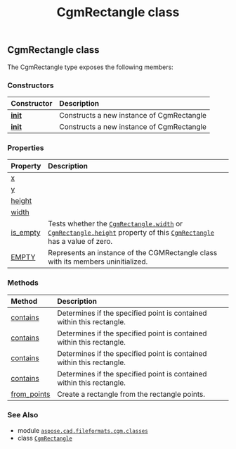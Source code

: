 ﻿---
title: CgmRectangle class
second_title: Aspose.CAD for Python via .NET API References
description: 
type: docs
weight: 50
url: /python-net/aspose.cad.fileformats.cgm.classes/cgmrectangle/
is_root: false
---

## CgmRectangle class



The CgmRectangle type exposes the following members:

### Constructors
| Constructor | Description |
| :- | :- |
| [__init__](/cad/python-net/aspose.cad.fileformats.cgm.classes/cgmrectangle/__init__/#float-float-float-float) | Constructs a new instance of CgmRectangle |
| [__init__](/cad/python-net/aspose.cad.fileformats.cgm.classes/cgmrectangle/__init__/#) | Constructs a new instance of CgmRectangle |


### Properties
| Property | Description |
| :- | :- |
| [x](/cad/python-net/aspose.cad.fileformats.cgm.classes/cgmrectangle/x) |  |
| [y](/cad/python-net/aspose.cad.fileformats.cgm.classes/cgmrectangle/y) |  |
| [height](/cad/python-net/aspose.cad.fileformats.cgm.classes/cgmrectangle/height) |  |
| [width](/cad/python-net/aspose.cad.fileformats.cgm.classes/cgmrectangle/width) |  |
| [is_empty](/cad/python-net/aspose.cad.fileformats.cgm.classes/cgmrectangle/is_empty) | Tests whether the [`CgmRectangle.width`](/cad/python-net/aspose.cad.fileformats.cgm.classes/cgmrectangle#width) or [`CgmRectangle.height`](/cad/python-net/aspose.cad.fileformats.cgm.classes/cgmrectangle#height) property of this [`CgmRectangle`](/cad/python-net/aspose.cad.fileformats.cgm.classes/cgmrectangle) has a value of zero. |
| [EMPTY](/cad/python-net/aspose.cad.fileformats.cgm.classes/cgmrectangle/empty) | Represents an instance of the CGMRectangle class with its members uninitialized. |


### Methods
| Method | Description |
| :- | :- |
| [contains](/cad/python-net/aspose.cad.fileformats.cgm.classes/cgmrectangle/contains/#aspose.cad.fileformats.cgm.classes.CgmPoint) | Determines if the specified point is contained within this rectangle. |
| [contains](/cad/python-net/aspose.cad.fileformats.cgm.classes/cgmrectangle/contains/#float-float) | Determines if the specified point is contained within this rectangle. |
| [contains](/cad/python-net/aspose.cad.fileformats.cgm.classes/cgmrectangle/contains/#aspose.cad.fileformats.cgm.classes.CgmPoint-float) | Determines if the specified point is contained within this rectangle. |
| [contains](/cad/python-net/aspose.cad.fileformats.cgm.classes/cgmrectangle/contains/#float-float-float) | Determines if the specified point is contained within this rectangle. |
| [from_points](/cad/python-net/aspose.cad.fileformats.cgm.classes/cgmrectangle/from_points/#aspose.cad.fileformats.cgm.classes.CgmPoint-aspose.cad.fileformats.cgm.classes.CgmPoint-aspose.cad.fileformats.cgm.classes.CgmPoint-aspose.cad.fileformats.cgm.classes.CgmPoint) | Create a rectangle from the rectangle points. |



### See Also
* module [`aspose.cad.fileformats.cgm.classes`](..)
* class [`CgmRectangle`](/cad/python-net/aspose.cad.fileformats.cgm.classes/cgmrectangle)
